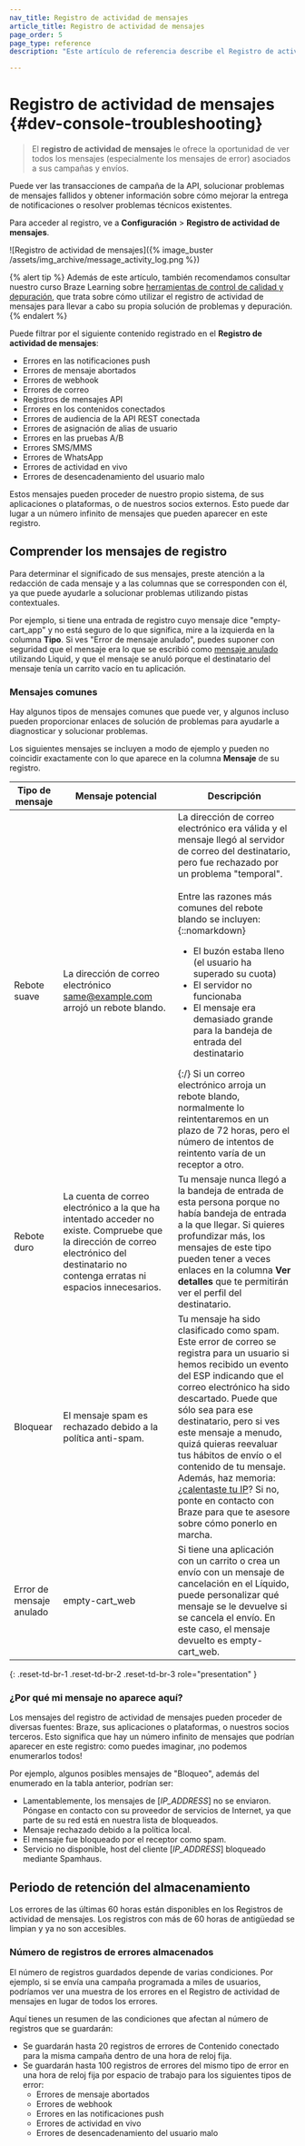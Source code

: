 ```yaml
---
nav_title: Registro de actividad de mensajes
article_title: Registro de actividad de mensajes
page_order: 5
page_type: reference
description: "Este artículo de referencia describe el Registro de actividad de mensajes le muestra los mensajes asociados a sus campañas y envíos. Aquí también encontrará información sobre cómo entender los mensajes de registro."

---
```


# Registro de actividad de mensajes {#dev-console-troubleshooting}

> El **registro de actividad de mensajes** le ofrece la oportunidad de ver todos los mensajes (especialmente los mensajes de error) asociados a sus campañas y envíos.

Puede ver las transacciones de campaña de la API, solucionar problemas de mensajes fallidos y obtener información sobre cómo mejorar la entrega de notificaciones o resolver problemas técnicos existentes.

Para acceder al registro, ve a **Configuración** > **Registro de actividad de mensajes**.

![Registro de actividad de mensajes]({% image_buster /assets/img_archive/message_activity_log.png %})

{% alert tip %}
Además de este artículo, también recomendamos consultar nuestro curso Braze Learning sobre [herramientas de control de calidad y depuración](https://learning.braze.com/quality-assurance-and-debugging-tools-in-the-dashboard/), que trata sobre cómo utilizar el registro de actividad de mensajes para llevar a cabo su propia solución de problemas y depuración.
{% endalert %}

Puede filtrar por el siguiente contenido registrado en el **Registro de actividad de mensajes**:

- Errores en las notificaciones push
- Errores de mensaje abortados
- Errores de webhook
- Errores de correo
- Registros de mensajes API
- Errores en los contenidos conectados
- Errores de audiencia de la API REST conectada
- Errores de asignación de alias de usuario
- Errores en las pruebas A/B
- Errores SMS/MMS
- Errores de WhatsApp
- Errores de actividad en vivo
- Errores de desencadenamiento del usuario malo

Estos mensajes pueden proceder de nuestro propio sistema, de sus aplicaciones o plataformas, o de nuestros socios externos. Esto puede dar lugar a un número infinito de mensajes que pueden aparecer en este registro.

## Comprender los mensajes de registro

Para determinar el significado de sus mensajes, preste atención a la redacción de cada mensaje y a las columnas que se corresponden con él, ya que puede ayudarle a solucionar problemas utilizando pistas contextuales. 

Por ejemplo, si tiene una entrada de registro cuyo mensaje dice "empty-cart_app" y no está seguro de lo que significa, mire a la izquierda en la columna **Tipo**. Si ves "Error de mensaje anulado", puedes suponer con seguridad que el mensaje era lo que se escribió como [mensaje anulado]({{site.baseurl}}/user_guide/personalization_and_dynamic_content/liquid/aborting_messages/#aborting-messages) utilizando Liquid, y que el mensaje se anuló porque el destinatario del mensaje tenía un carrito vacío en tu aplicación.

### Mensajes comunes

Hay algunos tipos de mensajes comunes que puede ver, y algunos incluso pueden proporcionar enlaces de solución de problemas para ayudarle a diagnosticar y solucionar problemas.

Los siguientes mensajes se incluyen a modo de ejemplo y pueden no coincidir exactamente con lo que aparece en la columna **Mensaje** de su registro.

| Tipo de mensaje | Mensaje potencial | Descripción |
|---|---|---|
| Rebote suave | La dirección de correo electrónico same@example.com arrojó un rebote blando. | La dirección de correo electrónico era válida y el mensaje llegó al servidor de correo del destinatario, pero fue rechazado por un problema "temporal". <br><br>Entre las razones más comunes del rebote blando se incluyen: {::nomarkdown} <ul> <li> El buzón estaba lleno (el usuario ha superado su cuota) </li> <li> El servidor no funcionaba </li> <li> El mensaje era demasiado grande para la bandeja de entrada del destinatario </li>  </ul> {:/} Si un correo electrónico arroja un rebote blando, normalmente lo reintentaremos en un plazo de 72 horas, pero el número de intentos de reintento varía de un receptor a otro. |
| Rebote duro | La cuenta de correo electrónico a la que ha intentado acceder no existe. Compruebe que la dirección de correo electrónico del destinatario no contenga erratas ni espacios innecesarios. | Tu mensaje nunca llegó a la bandeja de entrada de esta persona porque no había bandeja de entrada a la que llegar. Si quieres profundizar más, los mensajes de este tipo pueden tener a veces enlaces en la columna **Ver detalles** que te permitirán ver el perfil del destinatario.|
| Bloquear | El mensaje spam es rechazado debido a la política anti-spam. | Tu mensaje ha sido clasificado como spam. Este error de correo se registra para un usuario si hemos recibido un evento del ESP indicando que el correo electrónico ha sido descartado. Puede que sólo sea para ese destinatario, pero si ves este mensaje a menudo, quizá quieras reevaluar tus hábitos de envío o el contenido de tu mensaje. Además, haz memoria: [¿calentaste tu IP]({{site.baseurl}}/user_guide/message_building_by_channel/email/email_setup/ip_warming/)? Si no, ponte en contacto con Braze para que te asesore sobre cómo ponerlo en marcha.|
| Error de mensaje anulado | empty-cart_web | Si tiene una aplicación con un carrito o crea un envío con un mensaje de cancelación en el Líquido, puede personalizar qué mensaje se le devuelve si se cancela el envío. En este caso, el mensaje devuelto es empty-cart_web.|
{: .reset-td-br-1 .reset-td-br-2 .reset-td-br-3 role="presentation" }

### ¿Por qué mi mensaje no aparece aquí?

Los mensajes del registro de actividad de mensajes pueden proceder de diversas fuentes: Braze, sus aplicaciones o plataformas, o nuestros socios terceros. Esto significa que hay un número infinito de mensajes que podrían aparecer en este registro: como puedes imaginar, ¡no podemos enumerarlos todos!

Por ejemplo, algunos posibles mensajes de "Bloqueo", además del enumerado en la tabla anterior, podrían ser:

- Lamentablemente, los mensajes de [_IP_ADDRESS_] no se enviaron. Póngase en contacto con su proveedor de servicios de Internet, ya que parte de su red está en nuestra lista de bloqueados.
- Mensaje rechazado debido a la política local.
- El mensaje fue bloqueado por el receptor como spam.
- Servicio no disponible, host del cliente [_IP_ADDRESS_] bloqueado mediante Spamhaus.

## Periodo de retención del almacenamiento

Los errores de las últimas 60 horas están disponibles en los Registros de actividad de mensajes. Los registros con más de 60 horas de antigüedad se limpian y ya no son accesibles. 

### Número de registros de errores almacenados

El número de registros guardados depende de varias condiciones. Por ejemplo, si se envía una campaña programada a miles de usuarios, podríamos ver una muestra de los errores en el Registro de actividad de mensajes en lugar de todos los errores.

Aquí tienes un resumen de las condiciones que afectan al número de registros que se guardarán:
- Se guardarán hasta 20 registros de errores de Contenido conectado para la misma campaña dentro de una hora de reloj fija.
- Se guardarán hasta 100 registros de errores del mismo tipo de error en una hora de reloj fija por espacio de trabajo para los siguientes tipos de error:
    - Errores de mensaje abortados
    - Errores de webhook
    - Errores en las notificaciones push
    - Errores de actividad en vivo
    - Errores de desencadenamiento del usuario malo

